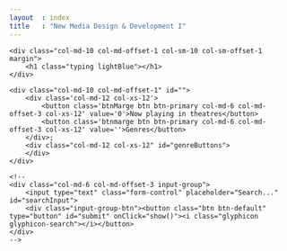 ```yaml
---
layout  : index
title   : "New Media Design & Development I"
---
```


<div class="push">

	
	<div class="col-md-10 col-md-offset-1 col-sm-10 col-sm-offset-1 margin"> 
		<h1 class="typing lightBlue"></h1>
	</div>
	
	<div class="col-md-10 col-md-offset-1" id="">
		<div class='col-md-12 col-xs-12'>
			<button class='btnMarge btn btn-primary col-md-6 col-md-offset-3 col-xs-12' value='0'>Now playing in theatres</button>
			<button class='btnmarge btn btn-primary col-md-6 col-md-offset-3 col-xs-12' value=''>Genres</button>
		</div>;
		<div class="col-md-12 col-xs-12" id="genreButtons">
		</div>
	</div>
	
	<!--
	<div class="col-md-6 col-md-offset-3 input-group">
		<input type="text" class="form-control" placeholder="Search..." id="searchInput">
        <div class="input-group-btn"><button class="btn btn-default" type="button" id="submit" onClick="show()"><i class="glyphicon glyphicon-search"></i></button>
	</div>
	-->
</div>